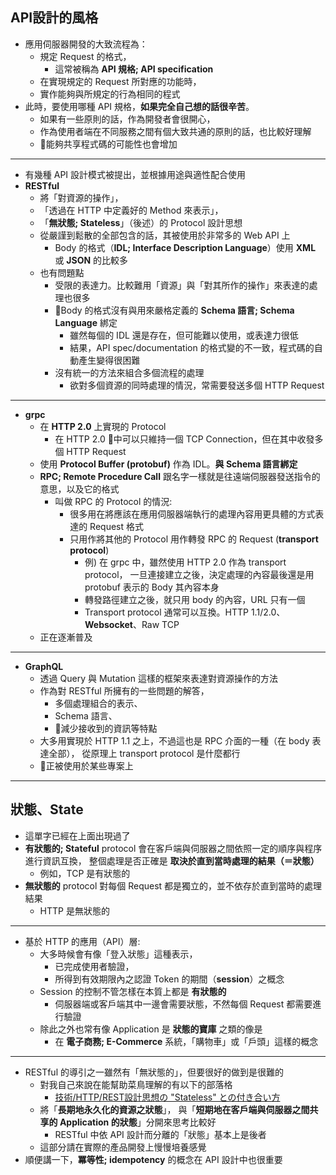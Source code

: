 ## API設計的風格

- 應用伺服器開發的大致流程為：
    - 規定 Request 的格式，
        - 這常被稱為 **API 規格; API specification**
    - 在實現規定的 Request 所對應的功能時，
    - 實作能夠與所規定的行為相同的程式
- 此時，要使用哪種 API 規格，**如果完全自己想的話很辛苦**。
    - 如果有一些原則的話，作為開發者會很開心，
    - 作為使用者端在不同服務之間有個大致共通的原則的話，也比較好理解
    - 能夠共享程式碼的可能性也會增加

---

- 有幾種 API 設計模式被提出，並根據用途與適性配合使用
- **RESTful**
    - 將「對資源的操作」，
    - 「透過在 HTTP 中定義好的 Method 來表示」，
    - 「**無狀態; Stateless**」（後述）的 Protocol 設計思想
    - 從嚴謹到鬆散的全部包含的話，其被使用於非常多的 Web API 上
        - Body 的格式（**IDL; Interface Description Language**）使用 **XML** 或 **JSON** 的比較多
    - 也有問題點
        - 受限的表達力。比較難用「資源」與「對其所作的操作」來表達的處理也很多
        - Body 的格式沒有與用來嚴格定義的 **Schema 語言; Schema Language** 綁定
            - 雖然每個的 IDL 還是存在，但可能難以使用，或表達力很低
            - 結果，API spec/documentation 的格式變的不一致，程式碼的自動產生變得很困難
        - 沒有統一的方法來組合多個流程的處理
            - 欲對多個資源的同時處理的情況，常需要發送多個 HTTP Request

---

- **grpc**
    - 在 **HTTP 2.0** 上實現的 Protocol
        - 在 HTTP 2.0 中可以只維持一個 TCP Connection，但在其中收發多個 HTTP Request
    - 使用 **Protocol Buffer (protobuf)** 作為 IDL。**與 Schema 語言綁定**
    - **RPC; Remote Procedure Call** 跟名字一樣就是往遠端伺服器發送指令的意思，以及它的格式
        - 叫做 RPC 的 Protocol 的情況:
            - 很多用在將應該在應用伺服器端執行的處理內容用更具體的方式表達的 Request 格式
            - 只用作將其他的 Protocol 用作轉發 RPC 的 Request (**transport protocol**)
                - 例) 在 grpc 中，雖然使用 HTTP 2.0 作為 transport protocol，
                  一旦連接建立之後，決定處理的內容最後還是用 protobuf 表示的 Body 其內容本身
                - 轉發路徑建立之後，就只用 body 的內容，URL 只有一個
                - Transport protocol 通常可以互換。HTTP 1.1/2.0、**Websocket**、Raw TCP
    - 正在逐漸普及

---

- **GraphQL**
    - 透過 Query 與 Mutation 這樣的框架來表達對資源操作的方法
    - 作為對 RESTful 所擁有的一些問題的解答，
        - 多個處理組合的表示、
        - Schema 語言、
        - 減少接收到的資訊等特點
    - 大多用實現於 HTTP 1.1 之上，不過這也是 RPC 介面的一種（在 body 表達全部），
      從原理上 transport protocol 是什麼都行
    - 正被使用於某些專案上

---

## 狀態、State

- 這單字已經在上面出現過了
- **有狀態的; Stateful** protocol 會在客戶端與伺服器之間依照一定的順序與程序進行資訊互換，
  整個處理是否正確是 **取決於直到當時處理的結果（＝狀態）**
    - 例如，TCP 是有狀態的
- **無狀態的** protocol 對每個 Request 都是獨立的，並不依存於直到當時的處理結果
    - HTTP 是無狀態的

---

- 基於 HTTP 的應用（API）層:
    - 大多時候會有像「登入狀態」這種表示，
        - 已完成使用者驗證，
        - 所得到有效期限內之認證 Token 的期間（**session**）之概念
    - Session 的控制不管怎樣在本質上都是 **有狀態的**
        - 伺服器端或客戶端其中一邊會需要狀態，不然每個 Request 都需要進行驗證
    - 除此之外也常有像 Application 是 **狀態的寶庫** 之類的像是
        - 在 **電子商務; E-Commerce** 系統，「購物車」或「戶頭」這樣的概念

---

- RESTful 的導引之一雖然有「無狀態的」，但要很好的做到是很難的
    - 對我自己來說在能幫助菜鳥理解的有以下的部落格
        - [技術/HTTP/REST設計思想の "Stateless" との付き合い方](https://www.glamenv-septzen.net/view/1350)
    - 將「**長期地永久化的資源之狀態**」，
      與「**短期地在客戶端與伺服器之間共享的 Application 的狀態**」分開來思考比較好
        - RESTful 中依 API 設計而分離的「狀態」基本上是後者
    - 這部分請在實際的產品開發上慢慢培養感覺
- 順便講一下，**冪等性; idempotency** 的概念在 API 設計中也很重要

